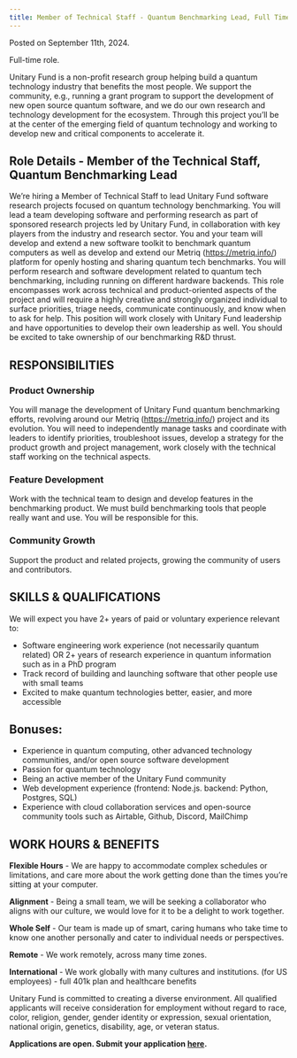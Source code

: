 ```yaml
---
title: Member of Technical Staff - Quantum Benchmarking Lead, Full Time, Remote
---
```

Posted on September 11th, 2024. 

Full-time role.

Unitary Fund is a non-profit research group helping build a quantum technology industry that benefits the most people. We support the community, e.g., running a grant program to support the development of new open source quantum software, and we do our own research and technology development for the ecosystem.
Through this project you’ll be at the center of the emerging field of quantum technology and working to develop new and critical components to accelerate it.

## Role Details  - Member of the Technical Staff, Quantum Benchmarking Lead
We’re hiring a Member of Technical Staff to lead Unitary Fund software research projects focused on quantum technology benchmarking. You will lead a team developing software and performing research as part of sponsored research projects led by Unitary Fund, in collaboration with key players from the industry and research sector.
You and your team will develop and extend a new software toolkit to benchmark quantum computers as well as develop and extend our Metriq (https://metriq.info/) platform for openly hosting and sharing quantum tech benchmarks. You will perform research and software development related to quantum tech benchmarking, including running on different hardware backends.
This role encompasses work across technical and product-oriented aspects of the project and will require a highly creative and strongly organized individual to surface priorities, triage needs, communicate continuously, and know when to ask for help. This position will work closely with Unitary Fund leadership and have opportunities to develop their own leadership as well. 
You should be excited to take ownership of our benchmarking R&D thrust. 

## RESPONSIBILITIES
### Product Ownership
You will manage the development of Unitary Fund quantum benchmarking efforts, revolving around our Metriq (https://metriq.info/) project and its evolution. You will need to independently manage tasks and coordinate with leaders to identify priorities, troubleshoot issues, develop a strategy for the product growth and project management, work closely with the technical staff working on the technical aspects.

### Feature Development 
Work with the technical team to design and develop features in the benchmarking product. We must build benchmarking tools that people really want and use. You will be responsible for this.

### Community Growth
Support the product and related projects, growing the community of users and contributors.  

## SKILLS & QUALIFICATIONS
We will expect you have 2+ years of paid or voluntary experience relevant to:
- Software engineering work experience (not necessarily quantum related) OR 2+ years of research experience in quantum information such as in a PhD program
- Track record of building and launching software that other people use with small teams
- Excited to make quantum technologies better, easier, and more accessible

## Bonuses: 
- Experience in quantum computing, other advanced technology communities, and/or open source software development
- Passion for quantum technology
- Being an active member of the Unitary Fund community
- Web development experience (frontend: Node.js. backend: Python, Postgres, SQL)
- Experience with cloud collaboration services and open-source community tools such as Airtable, Github, Discord, MailChimp

## WORK HOURS & BENEFITS
**Flexible Hours** - We are happy to accommodate complex schedules or limitations, and care more about the work getting done than the times you’re sitting at your computer.

**Alignment** - Being a small team, we will be seeking a collaborator who aligns with our culture, we would love for it to be a delight to work together.

**Whole Self** - Our team is made up of smart, caring humans who take time to know one another personally and cater to individual needs or perspectives.

**Remote** - We work remotely, across many time zones.

**International** - We work globally with many cultures and institutions.
(for US employees) - full 401k plan and healthcare benefits

Unitary Fund is committed to creating a diverse environment. All qualified applicants will receive consideration for employment without regard to race, color, religion, gender, gender identity or expression, sexual orientation, national origin, genetics, disability, age, or veteran status.

**Applications are open. Submit your application [here](https://airtable.com/appbH8Vrpz5msbGRd/shrDRcQL1rKLCz51j).**
